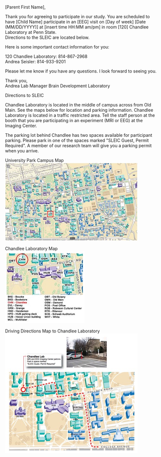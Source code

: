[Parent First Name],

Thank you for agreeing to participate in our study. You are scheduled to have [Child Name] participate in an [EEG] visit on [Day of week] [Date (MM/DD/YYYY)] at [insert time HH:MM am/pm] in room [120] Chandlee Laboratory at Penn State.  
Directions to the SLEIC are located below.

Here is some important contact information for you:

120 Chandlee Laboratory: 814-867-2968  
Andrea Seisler: 814-933-9201

Please let me know if you have any questions. I look forward to seeing you.

Thank you,  
Andrea 
Lab Manager
Brain Development Laboratory


Directions to SLEIC  

Chandlee Laboratory is located in the middle of campus across from Old Main. See the maps below for location and parking information. Chandlee Laboratory is located in a traffic restricted area. Tell the staff person at the booth that you are participating in an experiment (MRI or EEG) at the Imaging Center.  

The parking lot behind Chandlee has two spaces available for participant parking. Please park in one of the spaces marked "SLEIC Guest, Permit Required". A member of our research team will give you a parking permit when you arrive.  

University Park Campus Map  
![Campus Map](imgs/Campus_Map.jpg)  

Chandlee Laboratory Map  
![Chandlee Laboratory](imgs/Campus_Map_Zoom.jpg)  

Driving Directions Map to Chandlee Laboratory  
![SLEIC Parking Spaces](imgs/SLEIC_Parking.jpg)  
